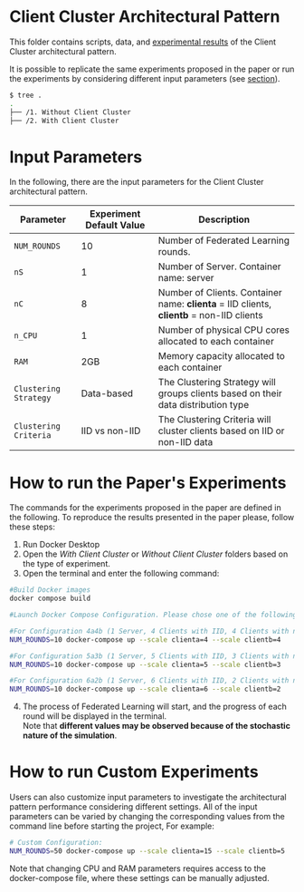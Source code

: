 # Client Cluster Architectural Pattern

This folder contains scripts, data, and [experimental results](https://github.com/IvanComp/AP4Fed/blob/main/Experiments%20Results/2ClientCluster.ipynb) of the Client Cluster architectural pattern.

It is possible to replicate the same experiments proposed in the paper or run the experiments by considering different input parameters (see [section](#how-to-run-custom-experiments)).

```bash
$ tree .
.
├── /1. Without Client Cluster  
├── /2. With Client Cluster      
```

# Input Parameters

In the following, there are the input parameters for the Client Cluster architectural pattern.

| Parameter | Experiment Default Value | Description | 
| --- | --- | --- | 
| `NUM_ROUNDS` | 10 | Number of Federated Learning rounds. |
| `nS` | 1 | Number of Server. Container name: server|
| `nC` | 8 | Number of Clients. Container name: **clienta** = IID clients, <br> **clientb** = non-IID clients|
| `n_CPU` | 1 | Number of physical CPU cores allocated to each container |
| `RAM` | 2GB | Memory capacity allocated to each container |
| `Clustering Strategy` | Data-based | The Clustering Strategy will groups clients based on their data distribution type |
| `Clustering Criteria` | IID vs non-IID | The Clustering Criteria will cluster clients based on IID or non-IID data |

# How to run the Paper's Experiments

The commands for the experiments proposed in the paper are defined in the following.
To reproduce the results presented in the paper please, follow these steps:

1. Run Docker Desktop
2. Open the _With Client Cluster_ or _Without Client Cluster_ folders based on the type of experiment.
3. Open the terminal and enter the following command:

```bash
#Build Docker images
docker compose build

#Launch Docker Compose Configuration. Please chose one of the following configurations based on the folder:

#For Configuration 4a4b (1 Server, 4 Clients with IID, 4 Clients with non-IID) 
NUM_ROUNDS=10 docker-compose up --scale clienta=4 --scale clientb=4

#For Configuration 5a3b (1 Server, 5 Clients with IID, 3 Clients with non-IID) 
NUM_ROUNDS=10 docker-compose up --scale clienta=5 --scale clientb=3

#For Configuration 6a2b (1 Server, 6 Clients with IID, 2 Clients with non-IID) 
NUM_ROUNDS=10 docker-compose up --scale clienta=6 --scale clientb=2
```
4. The process of Federated Learning will start, and the progress of each round will be displayed in the terminal.
   <br> Note that **different values may be observed because of the stochastic nature of the simulation**. 


# How to run Custom Experiments

Users can also customize input parameters to investigate the architectural pattern performance considering different settings.
All of the input parameters can be varied by changing the corresponding values from the command line before starting the project, For example:

```bash
# Custom Configuration:
NUM_ROUNDS=50 docker-compose up --scale clienta=15 --scale clientb=5
```

Note that changing CPU and RAM parameters requires access to the docker-compose file, where these settings can be manually adjusted.
